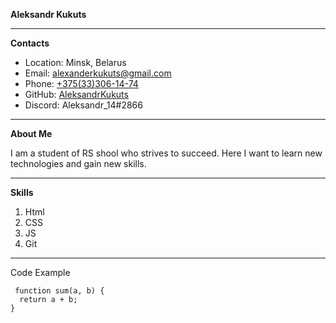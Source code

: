 <b>Aleksandr Kukuts</b>
  <hr>
  <b>Contacts</b>
  <ul>
  <li> Location: Minsk, Belarus </li>
  <li>Email: <a href="mailto:alexanderkukuts@gmail.com">alexanderkukuts@gmail.com</a></li>
  <li>Phone: <a href="tel:+375333061474">+375(33)306-14-74</a></li>
  <li>GitHub: <a href="https://github.com/AleksandrKukuts">AleksandrKukuts</a></li>
  <li>Discord: Aleksandr_14#2866</li>
  </ul>
<hr>
<b>About Me</b>
<p>I am a student of RS shool who strives to succeed. Here I want to learn new technologies and gain new skills. </p>
<hr>
<b>Skills</b>
<ol>
  <li>Html</li>
  <li>CSS</li>
  <li>JS</li>
  <li>Git</li>
</ol>
<hr>
Code Example <br>
<code>
 function sum(a, b) {
  return a + b;
}
 </code>
